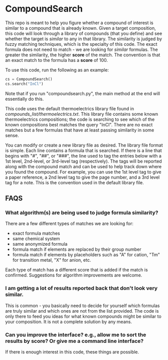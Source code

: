 # CompoundSearch

This repo is meant to help you figure whether a compound of interest is similar to a compound that is already known. Given a target composition, this code will look through a library of compounds (that you define) and see whether the target is *similar* to any in that library. The similarity is judged by fuzzy matching techniques, which is the specialty of this code. The exact formula does not need to match - we are looking for *similar* formulas. The greater the similarity, the higher **score** of the match. The convention is that an exact match to the formula has a **score** of 100.

To use this code, run the following as an example:

```python
cs = CompoundSearch()
cs.search("InCl")
```

Note that if you run "compoundsearch.py", the main method at the end will essentially do this.

This code uses the default thermoelectrics library file found in *compounds_list/thermoelectrics.txt*. This library file contains some known thermoelectrics compositions; the code is searching to see which of the known compositions best matches the query "InCl". There are no exact matches but a few formulas that have at least passing similarity in some sense.

You can modify or create a new library file as desired. The library file format is simple. Each line contains a formula that is searched. If there is a line that begins with "#", "##", or "###", the line used to tag the entries below with a 1st level, 2nd-level, or 3rd-level tag (respectively). The tags will be reported along with the compound match and can be used to help track down where you found the compound. For example, you can use the 1st level tag to give a paper reference, a 2nd level tag to give the page number, and a 3rd level tag for a note. This is the convention used in the default library file.

## FAQS

### What algorithm(s) are being used to judge formula similarity?

There are a few different types of matches we are looking for:
* exact formula matches
* same chemical system
* same anonymized formula
* formula match if elements are replaced by their group number
* formula match if elements by placeholders such as "A" for cation, "Tm" for transition metal, "X" for anion, etc.

Each type of match has a different score that is added if the match is confirmed. Suggestions for algorithm improvements are welcome.

### I am getting a lot of results reported back that don't look very similar.
This is common - you basically need to decide for yourself which formulas are truly similar and which ones are not from the list provided. The code is only there to feed you ideas for what known compounds might be similar to your composition. It is not a complete solution by any means.

### Can you improve the interface? e.g., allow me to sort the results by score? Or give me a command line interface?

If there is enough interest in this code, these things are possible.


